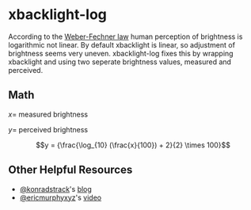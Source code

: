 # xbacklight-log
According to the [Weber-Fechner law](https://en.wikipedia.org/wiki/Weber%E2%80%93Fechner_law) human perception of brightness is logarithmic not linear. By default xbacklight is linear, so adjustment of brightness seems very uneven. xbacklight-log fixes this by wrapping xbacklight and using two seperate brightness values, measured and perceived.

## Math

$x =$ measured  brightness

$y =$ perceived brightness

$$y = {\frac{\log_{10} (\frac{x}{100}) + 2}{2} \times 100}$$

## Other Helpful Resources
- [@konradstrack](https://github.com/konradstrack)'s [blog](https://konradstrack.ninja/blog/changing-screen-brightness-in-accordance-with-human-perception/)
- [@ericmurphyxyz](https://github.com/ericmurphyxyz)'s [video](https://youtu.be/pGOaSS8nEQA?si=UsH7o5s1bvsRl6RI)
